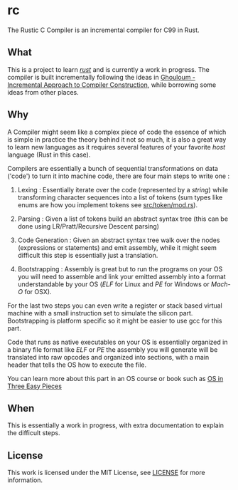 # rc

The Rustic C Compiler is an incremental compiler for C99 in Rust.

## What

This is a project to learn [_rust_](https://rust-lang.org) and is currently a work in progress.
The compiler is built incrementally following the ideas in [Ghouloum - Incremental Approach to Compiler Construction](http://scheme2006.cs.uchicago.edu/11-ghuloum.pdf), while borrowing some ideas from other places.

## Why

A Compiler might seem like a complex piece of code the essence of which is simple in practice
the theory behind it not so much, it is also a great way to learn new languages as it
requires several features of your favorite _host_ language (Rust in this case).

Compilers are essentially a bunch of sequential transformations on data ('code') to turn it
into machine code, there are four main steps to write one :

1. Lexing : Essentially iterate over the code (represented by a _string_) while transforming
   character sequences into a list of tokens (sum types like enums are how you implement tokens see [src/token/mod.rs](token.rs)).

2. Parsing : Given a list of tokens build an abstract syntax tree (this can be done using LR/Pratt/Recursive Descent parsing)

3. Code Generation : Given an abstract syntax tree walk over the nodes (expressions or statements) and emit assembly, while it might seem
   difficult this step is essentially just a translation.

4. Bootstrapping : Assembly is great but to run the programs on your OS you will need to assemble and link your emitted assembly into a format
   understandable by your OS (_ELF_ for Linux and _PE_ for Windows or _Mach-O_ for OSX).

For the last two steps you can even write a register or stack based virtual machine with a small instruction set to simulate the silicon part.
Bootstrapping is platform specific so it might be easier to use gcc for this part.

Code that runs as native executables on your OS is essentially organized in a binary file format like _ELF_ or _PE_
the assembly you will generate will be translated into raw opcodes and organized into sections, with a main header that tells the OS how to execute the file.

You can learn more about this part in an OS course or book such as [OS in Three Easy Pieces](https://pages.cs.wisc.edu/~remzi/OSTEP/)

## When

This is essentially a work in progress, with extra documentation to explain the difficult steps.

## License

This work is licensed under the MIT License, see [LICENSE](LICENSE) for more information.
